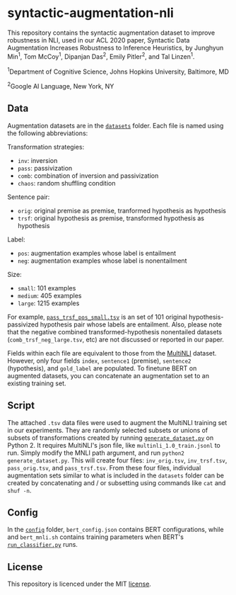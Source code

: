 # syntactic-augmentation-nli

This repository contains the syntactic augmentation dataset to improve robustness in NLI, used in our ACL 2020 paper, Syntactic Data Augmentation Increases Robustness to Inference Heuristics, by Junghyun Min<sup>1</sup>, Tom McCoy<sup>1</sup>, Dipanjan Das<sup>2</sup>, Emily Pitler<sup>2</sup>, and Tal Linzen<sup>1</sup>.

<sup>1</sup>Department of Cognitive Science, Johns Hopkins University, Baltimore, MD

<sup>2</sup>Google AI Language, New York, NY

## Data

Augmentation datasets are in the [`datasets`](https://github.com/Aatlantise/syntactic-augmentation-nli/tree/master/datasets) folder. Each file is named using the following abbreviations:

Transformation strategies:
- `inv`: inversion
- `pass`: passivization
- `comb`: combination of inversion and passivization
- `chaos`: random shuffling condition

Sentence pair:
- `orig`: original premise as premise, tranformed hypothesis as hypothesis
- `trsf`: original hypothesis as premise, transformed hypothesis as hypothesis

Label:
- `pos`: augmentation examples whose label is entailment
- `neg`: augmentation examples whose label is nonentailment

Size:
- `small`: 101 examples
- `medium`: 405 examples
- `large`: 1215 examples

For example, [`pass_trsf_pos_small.tsv`](https://github.com/Aatlantise/syntactic-augmentation-nli/tree/master/datasets/pass_trsf_pos_small.tsv) is an set of 101 original hypothesis-passivized hypothesis pair whose labels are entailment. Also, please note that the negative combined transformed-hypothesis nonentailed datasets (`comb_trsf_neg_large.tsv`, etc) are not discussed or reported in our paper.

Fields within each file are equivalent to those from the [MultiNLI](https://github.com/nyu-mll/multiNLI) dataset. However, only four fields `index`, `sentence1` (premise), `sentence2` (hypothesis), and `gold_label` are populated. To finetune BERT on augmented datasets, you can concatenate an augmentation set to an existing training set.


## Script

The attached `.tsv` data files were used to augment the MultiNLI training set in our experiments. They are randomly selected subsets or unions of subsets of transformations created by running [`generate_dataset.py`](https://github.com/Aatlantise/syntactic-augmentation-nli/tree/master/generate_dataset.py) on Python 2. It requires MultiNLI's json file, like `multinli_1.0_train.jsonl` to run. Simply modify the MNLI path argument, and run `python2 generate_dataset.py`. This will create four files: `inv_orig.tsv`, `inv_trsf.tsv`, `pass_orig.tsv`, and `pass_trsf.tsv`. From these four files, individual augmentation sets similar to what is included in the `datasets` folder can be created by concatenating and / or subsetting using commands like `cat` and `shuf -n`.

## Config

In the [`config`](https://github.com/Aatlantise/syntactic-augmentation-nli/tree/master/config) folder, `bert_config.json` contains BERT configurations, while and `bert_mnli.sh` contains training parameters when BERT's [`run_classifier.py`](https://github.com/google-research/bert/blob/master/run_classifier.py) runs.

## License

This repository is licenced under the MIT [license](https://github.com/Aatlantise/syntactic-augmentation-nli/tree/master/LICENSE.md).

